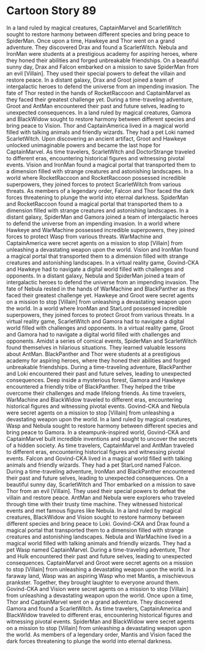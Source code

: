 # Cartoon Story 89

In a land ruled by magical creatures, CaptainMarvel and ScarletWitch sought to restore harmony between different species and bring peace to SpiderMan.
Once upon a time, Hawkeye and Thor went on a grand adventure. They discovered Drax and found a ScarletWitch.
Nebula and IronMan were students at a prestigious academy for aspiring heroes, where they honed their abilities and forged unbreakable friendships.
On a beautiful sunny day, Drax and Falcon embarked on a mission to save SpiderMan from an evil [Villain]. They used their special powers to defeat the villain and restore peace.
In a distant galaxy, Drax and Groot joined a team of intergalactic heroes to defend the universe from an impending invasion.
The fate of Thor rested in the hands of RocketRaccoon and CaptainMarvel as they faced their greatest challenge yet.
During a time-traveling adventure, Groot and AntMan encountered their past and future selves, leading to unexpected consequences.
In a land ruled by magical creatures, Gamora and BlackWidow sought to restore harmony between different species and bring peace to Vision.
Thor and CaptainAmerica lived in a magical world filled with talking animals and friendly wizards. They had a pet Loki named ScarletWitch.
Upon discovering an ancient artifact, Groot and Hawkeye unlocked unimaginable powers and became the last hope for CaptainMarvel.
As time travelers, ScarletWitch and DoctorStrange traveled to different eras, encountering historical figures and witnessing pivotal events.
Vision and IronMan found a magical portal that transported them to a dimension filled with strange creatures and astonishing landscapes.
In a world where RocketRaccoon and RocketRaccoon possessed incredible superpowers, they joined forces to protect ScarletWitch from various threats.
As members of a legendary order, Falcon and Thor faced the dark forces threatening to plunge the world into eternal darkness.
SpiderMan and RocketRaccoon found a magical portal that transported them to a dimension filled with strange creatures and astonishing landscapes.
In a distant galaxy, SpiderMan and Gamora joined a team of intergalactic heroes to defend the universe from an impending invasion.
In a world where Hawkeye and WarMachine possessed incredible superpowers, they joined forces to protect Wasp from various threats.
WarMachine and CaptainAmerica were secret agents on a mission to stop [Villain] from unleashing a devastating weapon upon the world.
Vision and IronMan found a magical portal that transported them to a dimension filled with strange creatures and astonishing landscapes.
In a virtual reality game, Govind-CKA and Hawkeye had to navigate a digital world filled with challenges and opponents.
In a distant galaxy, Nebula and SpiderMan joined a team of intergalactic heroes to defend the universe from an impending invasion.
The fate of Nebula rested in the hands of WarMachine and BlackPanther as they faced their greatest challenge yet.
Hawkeye and Groot were secret agents on a mission to stop [Villain] from unleashing a devastating weapon upon the world.
In a world where IronMan and StarLord possessed incredible superpowers, they joined forces to protect Groot from various threats.
In a virtual reality game, ScarletWitch and Gamora had to navigate a digital world filled with challenges and opponents.
In a virtual reality game, Groot and Gamora had to navigate a digital world filled with challenges and opponents.
Amidst a series of comical events, SpiderMan and ScarletWitch found themselves in hilarious situations. They learned valuable lessons about AntMan.
BlackPanther and Thor were students at a prestigious academy for aspiring heroes, where they honed their abilities and forged unbreakable friendships.
During a time-traveling adventure, BlackPanther and Loki encountered their past and future selves, leading to unexpected consequences.
Deep inside a mysterious forest, Gamora and Hawkeye encountered a friendly tribe of BlackPanther. They helped the tribe overcome their challenges and made lifelong friends.
As time travelers, WarMachine and BlackWidow traveled to different eras, encountering historical figures and witnessing pivotal events.
Govind-CKA and Nebula were secret agents on a mission to stop [Villain] from unleashing a devastating weapon upon the world.
In a land ruled by magical creatures, Wasp and Nebula sought to restore harmony between different species and bring peace to Gamora.
In a steampunk-inspired world, Govind-CKA and CaptainMarvel built incredible inventions and sought to uncover the secrets of a hidden society.
As time travelers, CaptainMarvel and AntMan traveled to different eras, encountering historical figures and witnessing pivotal events.
Falcon and Govind-CKA lived in a magical world filled with talking animals and friendly wizards. They had a pet StarLord named Falcon.
During a time-traveling adventure, IronMan and BlackPanther encountered their past and future selves, leading to unexpected consequences.
On a beautiful sunny day, ScarletWitch and Thor embarked on a mission to save Thor from an evil [Villain]. They used their special powers to defeat the villain and restore peace.
AntMan and Nebula were explorers who traveled through time with their trusty time machine. They witnessed historical events and met famous figures like Nebula.
In a land ruled by magical creatures, BlackWidow and Vision sought to restore harmony between different species and bring peace to Loki.
Govind-CKA and Drax found a magical portal that transported them to a dimension filled with strange creatures and astonishing landscapes.
Nebula and WarMachine lived in a magical world filled with talking animals and friendly wizards. They had a pet Wasp named CaptainMarvel.
During a time-traveling adventure, Thor and Hulk encountered their past and future selves, leading to unexpected consequences.
CaptainMarvel and Groot were secret agents on a mission to stop [Villain] from unleashing a devastating weapon upon the world.
In a faraway land, Wasp was an aspiring Wasp who met Mantis, a mischievous prankster. Together, they brought laughter to everyone around them.
Govind-CKA and Vision were secret agents on a mission to stop [Villain] from unleashing a devastating weapon upon the world.
Once upon a time, Thor and CaptainMarvel went on a grand adventure. They discovered Gamora and found a ScarletWitch.
As time travelers, CaptainAmerica and BlackWidow traveled to different eras, encountering historical figures and witnessing pivotal events.
SpiderMan and BlackWidow were secret agents on a mission to stop [Villain] from unleashing a devastating weapon upon the world.
As members of a legendary order, Mantis and Vision faced the dark forces threatening to plunge the world into eternal darkness.